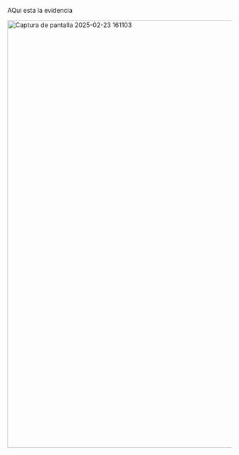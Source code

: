 AQui esta la evidencia 

<img width="959" alt="Captura de pantalla 2025-02-23 161103" src="https://github.com/user-attachments/assets/adffa1d3-ea28-4e35-882b-c52da547bf6e" />
